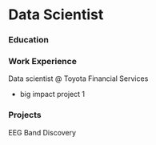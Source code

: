 # Data Scientist

### Education

### Work Experience
Data scientist @ Toyota Financial Services
- big impact project 1

### Projects
EEG Band Discovery
